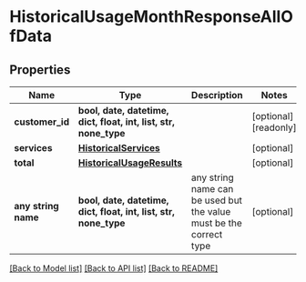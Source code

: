# HistoricalUsageMonthResponseAllOfData


## Properties
Name | Type | Description | Notes
------------ | ------------- | ------------- | -------------
**customer_id** | **bool, date, datetime, dict, float, int, list, str, none_type** |  | [optional] [readonly] 
**services** | [**HistoricalServices**](HistoricalServices.md) |  | [optional] 
**total** | [**HistoricalUsageResults**](HistoricalUsageResults.md) |  | [optional] 
**any string name** | **bool, date, datetime, dict, float, int, list, str, none_type** | any string name can be used but the value must be the correct type | [optional]

[[Back to Model list]](../README.md#documentation-for-models) [[Back to API list]](../README.md#documentation-for-api-endpoints) [[Back to README]](../README.md)


